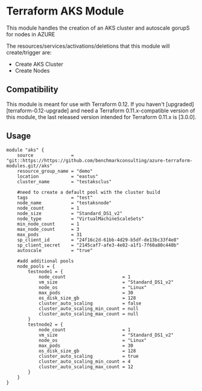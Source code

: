 # Terraform AKS Module

This module handles the creation of an AKS cluster and autoscale gorupS for nodes in AZURE 

The resources/services/activations/deletions that this module will create/trigger are:
- Create AKS Cluster
- Create Nodes


## Compatibility

This module is meant for use with Terraform 0.12. If you haven't
[upgraded][terraform-0.12-upgrade] and need a Terraform
0.11.x-compatible version of this module, the last released version
intended for Terraform 0.11.x is [3.0.0].

## Usage

```hcl
module "aks" {
    source              = "git::https://https://github.com/benchmarkconsulting/azure-terraform-modules.git//aks"
    resource_group_name = "demo"
    location            = "eastus"
    cluster_name        = "testaksclus"
    
    #need to create a default pool with the cluster build
    tags                = "test"
    node_name           = "testaksnode"
    node_count          = 1
    node_size           = "Standard_DS1_v2"
    node_type           = "VirtualMachineScaleSets"
    min_node_count      = 1
    max_node_count      = 3
    max_pods            = 31
    sp_client_id        = "24f16c2d-61bb-4d29-b5df-de13bc33f4e8"
    sp_client_secret    = "2145caf7-afe3-4e82-a1f1-7f60a80c440b"
    autoscale           = "true"
    
    #add additional pools
    node_pools = {
        testnode1 = {
            node_count                     = 1
            vm_size                        = "Standard_DS1_v2"
            node_os                        = "Linux"
            max_pods                       = 30
            os_disk_size_gb                = 128
            cluster_auto_scaling           = false
            cluster_auto_scaling_min_count = null
            cluster_auto_scaling_max_count = null
        }
        testnode2 = {
            node_count                     = 1
            vm_size                        = "Standard_DS1_v2"
            node_os                        = "Linux"
            max_pods                       = 30
            os_disk_size_gb                = 128
            cluster_auto_scaling           = true
            cluster_auto_scaling_min_count = 4
            cluster_auto_scaling_max_count = 12
        }
    }
}
```
